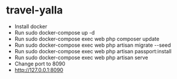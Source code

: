 # travel-yalla
- Install docker
- Run sudo docker-compose up -d
- Run sudo docker-compose exec web php composer update
- Run sudo docker-compose exec web php  artisan migrate --seed
- Run sudo docker-compose exec web php artisan passport:install
- Run sudo docker-compose exec web php artisan serve
- Change port to 8090
- http://127.0.0.1:8090
